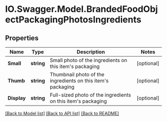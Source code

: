 # IO.Swagger.Model.BrandedFoodObjectPackagingPhotosIngredients
## Properties

Name | Type | Description | Notes
------------ | ------------- | ------------- | -------------
**Small** | **string** | Small photo of the ingredients on this item&#x27;s packaging | [optional] 
**Thumb** | **string** | Thumbnail photo of the ingredients on this item&#x27;s packaging | [optional] 
**Display** | **string** | Full-sized photo of the ingredients on this item&#x27;s packaging | [optional] 

[[Back to Model list]](../README.md#documentation-for-models) [[Back to API list]](../README.md#documentation-for-api-endpoints) [[Back to README]](../README.md)

